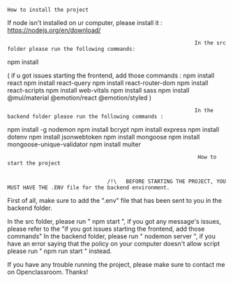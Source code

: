                                                                              How to install the project

If node isn't installed on ur computer, please install it : https://nodejs.org/en/download/

                                                                In the src folder please run the following commands:

npm install

( if u got issues starting the frontend, add those commands :
npm install react
npm install react-query
npm install react-router-dom
npm install react-scripts
npm install web-vitals
npm install sass
npm install @mui/material @emotion/react @emotion/styled
)

                                                                In the backend folder please run the following commands :

npm install -g nodemon
npm install bcrypt
npm install express
npm install dotenv
npm install jsonwebtoken
npm install mongoose
npm install mongoose-unique-validator
npm install multer

                                                                 How to start the project


                                    /!\   BEFORE STARTING THE PROJECT, YOU MUST HAVE THE .ENV file for the backend environment.

First of all, make sure to add the ".env" file that has been sent to you in the backend folder.

In the src folder, please run " npm start ", if you got any message's issues, please refer to the "if you got issues starting the frontend, add those commands"
In the backend folder, please run " nodemon server ", if you have an error saying that the policy on your computer doesn't allow script please run " npm run start " instead.

If you have any trouble running the project, please make sure to contact me on Openclassroom. Thanks!
